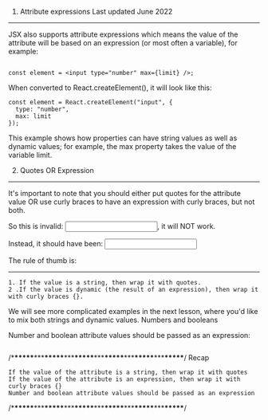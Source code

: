1. Attribute expressions
   Last updated June 2022

---

JSX also supports attribute expressions which means the value of the attribute will be based on an expression (or most often a variable), for example:

```const limit = 5;

const element = <input type="number" max={limit} />;
```

When converted to React.createElement(), it will look like this:

```const limit = 5;
const element = React.createElement("input", {
  type: "number",
  max: limit
});
```

This example shows how properties can have string values as well as dynamic values; for example, the max property takes the value of the variable limit.

2. Quotes OR Expression

---

It's important to note that you should either put quotes for the attribute value OR use curly braces to have an expression with curly braces, but not both.

So this is invalid: <input max="{limit}" />, it will NOT work.

Instead, it should have been: <input max={limit} />

The rule of thumb is:

---

    1. If the value is a string, then wrap it with quotes.
    2 .If the value is dynamic (the result of an expression), then wrap it with curly braces {}.

We will see more complicated examples in the next lesson, where you'd like to mix both strings and dynamic values.
Numbers and booleans

Number and boolean attribute values should be passed as an expression:

```<input max={2} disabled={true} className="textbox" />

```

/\***\*\*\*\*\***\*\*\***\*\*\*\*\***\*\*\***\*\*\*\*\***\*\*\***\*\*\*\*\***\*\*\***\*\*\*\*\***\*\*\***\*\*\*\*\***/
Recap

    If the value of the attribute is a string, then wrap it with quotes
    If the value of the attribute is an expression, then wrap it with curly braces {}
    Number and boolean attribute values should be passed as an expression

/\***\*\*\*\*\***\*\*\***\*\*\*\*\***\*\*\***\*\*\*\*\***\*\*\***\*\*\*\*\***\*\*\***\*\*\*\*\***\*\*\***\*\*\*\*\***/
